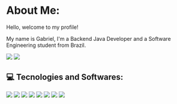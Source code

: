 # About Me:
Hello, welcome to my profile! <br> 

My name is Gabriel, I'm a Backend Java Developer and a Software Engineering student from Brazil. 


![](https://github-readme-stats.vercel.app/api?username=gabrielreisresende&theme=vue-dark&hide_border=false&include_all_commits=false&count_private=true)
![](https://github-readme-stats.vercel.app/api/top-langs/?username=gabrielreisresende&theme=vue-dark&hide_border=false&include_all_commits=true&count_private=true&layout=compact)

## 💻 Tecnologies and Softwares:
<div>
    <img src="https://img.shields.io/badge/java-%23ED8B00.svg?style=for-the-badge&logo=openjdk&logoColor=white" style="display: inline-block;">
    <img src="https://img.shields.io/badge/spring-%236DB33F.svg?style=for-the-badge&logo=spring&logoColor=white" style="display: inline-block;">
    <img src="https://img.shields.io/badge/Oracle-F80000?style=for-the-badge&logo=oracle&logoColor=white" style="display: inline-block;">
    <img src="https://img.shields.io/badge/mysql-%2300000f.svg?style=for-the-badge&logo=mysql&logoColor=white" style="display: inline-block;">
    <img src = "https://img.shields.io/badge/rabbitmq-FF6600?style=for-the-badge&logo=rabbitmq&logoColor=white" style="display: inline-block;">
    <img src="https://img.shields.io/badge/docker-%230db7ed.svg?style=for-the-badge&logo=docker&logoColor=white" style="display: inline-block;">
    <img src="https://img.shields.io/badge/Postman-FF6C37?style=for-the-badge&logo=postman&logoColor=white" style="display: inline-block;">
    <img src="https://img.shields.io/badge/jira-%230A0FFF.svg?style=for-the-badge&logo=jira&logoColor=white" style="display: inline-block;">
</div>
